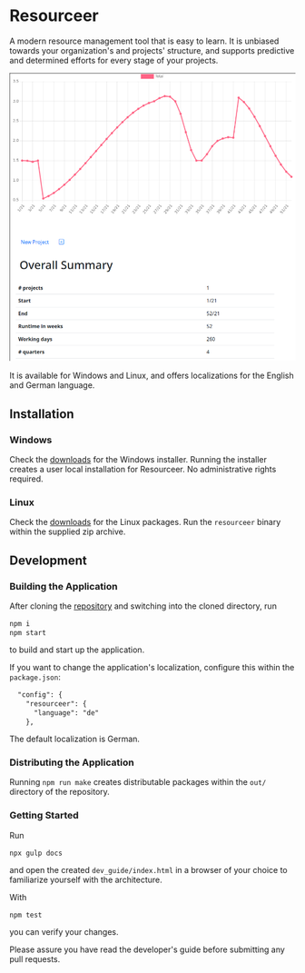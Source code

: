 # Resourceer

A modern resource management tool that is easy to learn. It is unbiased towards your organization's and projects' structure, and supports predictive and determined efforts for every stage of your projects.

![Screenshot](doc/user_guide/en/assets/project-total.png)

It is available for Windows and Linux, and offers localizations for the English and German language.

## Installation

### Windows

Check the [downloads](https://github.com/nikolas-beisemann/resourceer/releases) for the Windows installer. Running the installer creates a user local installation for Resourceer. No administrative rights required.

### Linux

Check the [downloads](https://github.com/nikolas-beisemann/resourceer/releases) for the Linux packages. Run the `resourceer` binary within the supplied zip archive.

## Development

### Building the Application

After cloning the [repository](https://github.com/nikolas-beisemann/resourceer) and switching into the cloned directory, run

```
npm i
npm start
```

to build and start up the application.

If you want to change the application's localization, configure this within the `package.json`:

```
  "config": {
    "resourceer": {
      "language": "de"
    },
```

The default localization is German.

### Distributing the Application

Running `npm run make` creates distributable packages within the `out/` directory of the repository.

### Getting Started

Run

```
npx gulp docs
```

and open the created `dev_guide/index.html` in a browser of your choice to familiarize yourself with the architecture.

With

```
npm test
```

you can verify your changes.

Please assure you have read the developer's guide before submitting any pull requests.